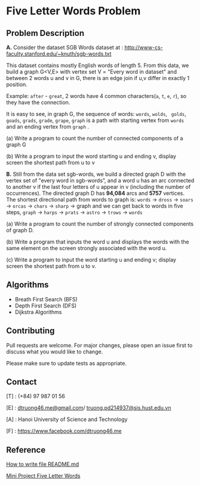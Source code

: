 # Five Letter Words Problem
## Problem Description

**A.** Consider the dataset SGB Words dataset at :
http://www-cs-faculty.stanford.edu/~knuth/sgb-words.txt

This dataset contains mostly English words of length 5. From this data, we build a graph G<V,E> with vertex set V = "Every word in dataset" and between 2 words u and v in G, there is an edge join if u,v differ in exactly 1 position. 

Example: `after` - `great`, 2 words have 4 common characters(`a`, `t`, `e`, `r`), so they have the connection.

It is easy to see, in graph G, the sequence of words: `words`, `wolds`, ` golds`, `goads`, `grads`, `grade`, `grape`, `graph`  is a path with starting vertex from `words` and an ending vertex from `graph` .

(a) Write a program to count the number of connected components of a graph G

(b) Write a program to input the word starting u and ending v, display screen the shortest path from u to v

**B.** Still from the data set sgb-words, we build a directed graph D with the vertex set of "every word in sgb-words”, and a word u has an arc connected to another v if the last four letters of u appear in v (including the number of occurrences). The directed graph D has **94,084** arcs and **5757** vertices. The shortest directional path from words to graph is:
 `words` → `dross` → `soars` → `orcas` → `chars` → `sharp` → graph and we can get back to words in five steps, `graph` → `harps` → `prats` → `astro` → `trows` → `words`

(a) Write a program to count the number of strongly connected components of graph D.

(b) Write a program that inputs the word u and displays the words with the same element on the screen strongly associated with the word u.

(c) Write a program to input the word starting u and ending v; display screen the shortest path from u to v.

## Algorithms

- Breath First Search (BFS)
- Depth First Search (DFS)
- Dijkstra Algorithms 

## Contributing

Pull requests are welcome. For major changes, please open an issue first
to discuss what you would like to change.

Please make sure to update tests as appropriate.

## Contact
[T] : (+84) 97 987 01 56

[E] : dtruong46.me@gmail.com/ truong.pd214937@sis.hust.edu.vn

[A] : Hanoi University of Science and Technology

[F] : https://www.facebook.com/dtruong46.me

## Reference
[How to write file README.md](https://viblo.asia/helps/cach-su-dung-markdown-bxjvZYnwkJZ)

[Mini Project Five Letter Words](https://github.com/charlesreid1/five-letter-words)
